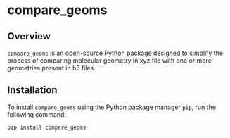 # compare_geoms

## Overview

`compare_geoms` is an open-source Python package designed to simplify the process of comparing molecular geometry in xyz file with one or more geometries present in h5 files.

## Installation

To install `compare_geoms` using the Python package manager `pip`, run the following command:

```bash
pip install compare_geoms
